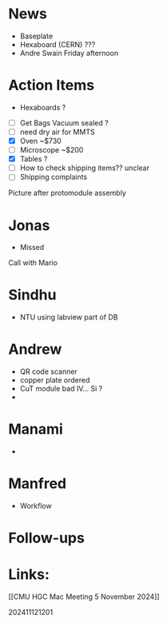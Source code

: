# News 
- Baseplate 
- Hexaboard (CERN) ???
- Andre Swain Friday afternoon

# Action Items
- Hexaboards ? 
- [ ] Get Bags Vacuum sealed ? 
- [ ] need dry air for MMTS
- [x] Oven ~$730 
- [ ] Microscope ~$200
- [x] Tables ? 
- [ ] How to check shipping items?? unclear
- [ ] Shipping complaints 

Picture after protomodule assembly 
# Jonas
- Missed 


Call with Mario

# Sindhu
- NTU using labview part of DB


# Andrew
- QR code scanner
- copper plate ordered 
- CuT module bad IV... Si ?
- 

# Manami 
- 

# Manfred 
- Workflow



# Follow-ups


# Links: 
[[CMU HGC Mac Meeting 5 November 2024]]


202411121201
